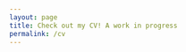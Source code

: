 ```yaml
---
layout: page
title: Check out my CV! A work in progress
permalink: /cv
---
```


<object data="/assets/img/resume.pdf" width="500" height="500" type='application/pdf'></object>
